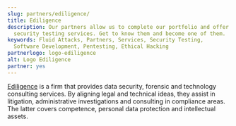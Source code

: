 ```yaml
---
slug: partners/ediligence/
title: Ediligence
description: Our partners allow us to complete our portfolio and offer better
  security testing services. Get to know them and become one of them.
keywords: Fluid Attacks, Partners, Services, Security Testing,
  Software Development, Pentesting, Ethical Hacking
partnerlogo: logo-ediligence
alt: Logo Ediligence
partner: yes
---
```


[Ediligence](https://ediligence.co/) is a firm that provides data
security, forensic and technology consulting services. By aligning legal
and technical ideas, they assist in litigation, administrative
investigations and consulting in compliance areas. The latter covers
competence, personal data protection and intellectual assets.
